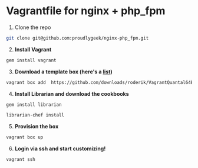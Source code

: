 # Vagrantfile for nginx + php_fpm

1. Clone the repo
  ```bash
  git clone git@github.com:proudlygeek/nginx-php_fpm.git
  ```

2. **Install Vagrant**
  ```bash
  gem install vagrant
  ```

3.  **Download a template box (here's a [list][1])**
  ```bash
  vagrant box add  https://github.com/downloads/roderik/VagrantQuantal64Box/quantal64.box
  ```

4.  **Install Librarian and download the cookbooks**
  ```bash
  gem install librarian
  ```
  ```bash
  librarian-chef install
  ```

5.  **Provision the box**
  ```bash
  vagrant box up
  ```

6.  **Login via ssh and start customizing!**
  ```bash
  vagrant ssh
  ```
  

[1]: http://www.vagrantbox.es
